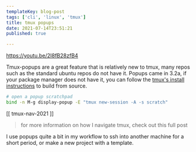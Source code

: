 ```yaml
---
templateKey: blog-post
tags: ['cli', 'linux', 'tmux']
title: tmux popups
date: 2021-07-14T23:51:21
published: true

---
```


<https://youtu.be/2I8fB28zfB4>

Tmux-popups are a great feature that is relatively new to tmux, many repos such
as the standard ubuntu repos do not have it.   Popups came in 3.2a, if your
package manager does not have it, you can follow the [tmux's install
instructions](https://github.com/tmux/tmux#installation) to build from source.

``` bash
# open a popup scratchpad
bind -n M-g display-popup -E "tmux new-session -A -s scratch"
```

[[ tmux-nav-2021 ]]

> for more information on how I navigate tmux, check out this full post

I use popups quite a bit in my workflow to ssh into another machine for a short
period, or make a new project with a template.

